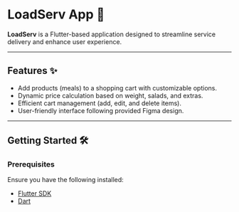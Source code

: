 # LoadServ App 🚀

**LoadServ** is a Flutter-based application designed to streamline service delivery and enhance user experience. 

---

## Features ✨
- Add products (meals) to a shopping cart with customizable options.
- Dynamic price calculation based on weight, salads, and extras.
- Efficient cart management (add, edit, and delete items).
- User-friendly interface following provided Figma design.

---

## Getting Started 🛠️
### Prerequisites
Ensure you have the following installed:
- [Flutter SDK](https://docs.flutter.dev/get-started/install)
- [Dart](https://dart.dev/get-dart)


